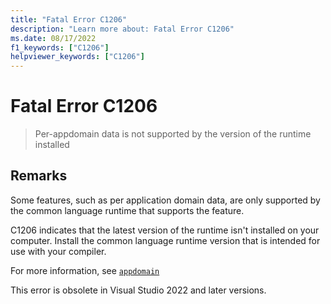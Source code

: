 ```yaml
---
title: "Fatal Error C1206"
description: "Learn more about: Fatal Error C1206"
ms.date: 08/17/2022
f1_keywords: ["C1206"]
helpviewer_keywords: ["C1206"]
---
```

# Fatal Error C1206

> Per-appdomain data is not supported by the version of the runtime installed

## Remarks

Some features, such as per application domain data, are only supported by the common language runtime that supports the feature.

C1206 indicates that the latest version of the runtime isn't installed on your computer. Install the common language runtime version that is intended for use with your compiler.

For more information, see [`appdomain`](../../cpp/appdomain.md)

This error is obsolete in Visual Studio 2022 and later versions.
